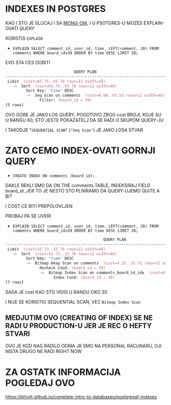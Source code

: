 # INDEXES IN POSTGRES

KAO I STO JE SLUCAJ I SA [MONG-OM](https://github.com/Rade58/databases-playground/tree/0_1_0_INEXES_____MONGODB), I U PSOTGRES-U MOZES EXPLAIN-OVATI QUERY

KORISTIS `EXPLAIN`

- `EXPLAIN SELECT comment_id, user_id, time, LEFT(comment, 20) FROM comments WHERE board_id=39 ORDER BY time DESC LIMIT 38;`

EVO STA CES DOBITI

```zsh
                              QUERY PLAN                               
-----------------------------------------------------------------------
 Limit  (cost=65.75..65.78 rows=12 width=48)
   ->  Sort  (cost=65.75..65.78 rows=12 width=48)
         Sort Key: "time" DESC
         ->  Seq Scan on comments  (cost=0.00..65.53 rows=12 width=48)
               Filter: (board_id = 39)
(5 rows)
```

OVO GORE JE JAKO LOS QUERY, POGOTOVO ZBOG cost BROJI, KOJE SU U RANGU 60, STO JESTE POKAZATELJ DA SE RADI O SKUPOM QUERY-JU

I TAKODJE "`SEQUENTIAL SCAN`" (`"Seq Scan"`) JE JAKO LOSA STVAR

# ZATO CEMO INDEX-OVATI GORNJI QUERY

- `CREATE INDEX ON comments (board_id);`

DAKLE REKLI SMO DA ON THE comments TABLE, INDEKSIRAJ FIELD board_id ,JER TO JE NESTO STO PLNIRAMO DA QUERY-UJEMO QUITE A BIT  

I COST CE BITI PREPOLOVLJEN

PROBAJ PA SE UVERI

- `EXPLAIN SELECT comment_id, user_id, time, LEFT(comment, 20) FROM comments WHERE board_id=39 ORDER BY time DESC LIMIT 38;`

```zsh
                                           QUERY PLAN                                            
-------------------------------------------------------------------------------------------------
 Limit  (cost=33.73..33.76 rows=12 width=48)
   ->  Sort  (cost=33.73..33.76 rows=12 width=48)
         Sort Key: "time" DESC
         ->  Bitmap Heap Scan on comments  (cost=4.37..33.51 rows=12 width=48)
               Recheck Cond: (board_id = 39)
               ->  Bitmap Index Scan on comments_board_id_idx  (cost=0.00..4.37 rows=12 width=0)
                     Index Cond: (board_id = 39)
(7 rows)
```

SADA JE cost KAO STO VIDIS U RANGU OKO 30

I NIJE SE KORISTIO SEQUENTIAL SCAN, VEC `Bitmap Index Scan`

## MEDJUTIM OVO (CREATING OF INDEX) SE NE RADI U PRODUCTION-U JER JE REC O HEFTY STVARI

OVO JE KOD NAS RADILO ODMA JR SMO NA PERSONAL RACUNARU, OJI NISTA DRUGO NE RADI RIGHT NOW

# ZA OSTATK INFORMACIJA POGLEDAJ OVO

<https://btholt.github.io/complete-intro-to-databases/postgresql-indexes>
